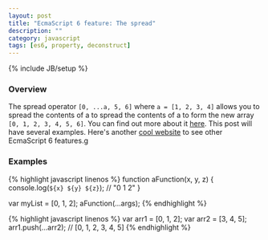 ```yaml
---
layout: post
title: "EcmaScript 6 feature: The spread"
description: ""
category: javascript
tags: [es6, property, deconstruct]
---
```

{% include JB/setup %}

<!-- Overview -->
<h3>Overview</h3>

The spread operator `[0, ...a, 5, 6]` where `a = [1, 2, 3, 4]` allows you to spread the contents of a to spread the contents of a to form the new array `[0, 1, 2, 3, 4, 5, 6]`. You can find out more about it [here](https://developer.mozilla.org/en-US/docs/Web/JavaScript/Reference/Operators/Spread_operator). This post will have several examples. Here's another [cool website](http://es6-features.org/#Constants) to see other EcmaScript 6 features.g

<!-- Examples -->
<h3>Examples</h3>

<!-- Code _______________________________________-->
{% highlight javascript linenos %}
function aFunction(x, y, z) {
    console.log(`${x} ${y} ${z}`); // "0 1 2"
}

var myList = [0, 1, 2];
aFunction(...args);
{% endhighlight %}
<!-- /Code ^^^^^^^^^^^^^^^^^^^^^^^^^^^^^^^^^^^^^^-->


<!-- Code _______________________________________-->
{% highlight javascript linenos %}
var arr1 = [0, 1, 2];
var arr2 = [3, 4, 5];
arr1.push(...arr2); // [0, 1, 2, 3, 4, 5]
{% endhighlight %}
<!-- /Code ^^^^^^^^^^^^^^^^^^^^^^^^^^^^^^^^^^^^^^-->


